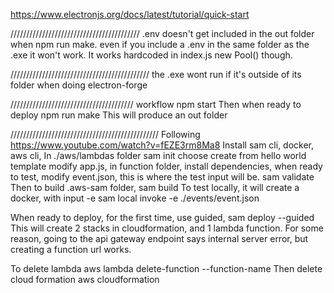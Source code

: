 https://www.electronjs.org/docs/latest/tutorial/quick-start

/////////////////////////////////////////
.env doesn't get included in the out folder when npm run make. even if you include a .env in the same folder as the .exe it won't work. It works hardcoded in index.js new Pool() though.


////////////////////////////////////////////
the .exe wont run if it's outside of its folder when doing electron-forge

///////////////////////////////////////
workflow
    npm start
Then when ready to deploy
    npm run make
This will produce an out folder

///////////////////////////////////////////////
Following
https://www.youtube.com/watch?v=fEZE3rm8Ma8
Install sam cli, docker, aws cli, 
In ./aws/lambdas folder
    sam init
choose create from hello world template
modify app.js, in function folder, install dependencies, when ready to test, modify event.json, this is where the test input will be.
    sam validate
Then to build .aws-sam folder,
    sam build 
To test locally, it will create a docker, with input -e
    sam local invoke -e ./events/event.json

When ready to deploy, for the first time, use guided,
    sam deploy --guided
This will create 2 stacks in cloudformation, and 1 lambda function.
For some reason, going to the api gateway endpoint says internal server error, but creating a function url works.

To delete lambda
    aws lambda delete-function --function-name <function name>
Then delete cloud formation
    aws cloudformation 